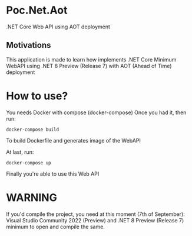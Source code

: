 # Poc.Net.Aot
.NET Core Web API using AOT deployment

## Motivations

This application is made to learn how implements .NET Core Minimum WebAPI using .NET 8 Preview (Release 7) with AOT (Ahead of Time) deployment

# How to use?

You needs Docker with compose (docker-compose)
Once you had it, then run:
```
docker-compose build
```
To build Dockerfile and generates image of the WebAPI

At last, run:
```
docker-compose up
```
Finally you're able to use this Web API

# WARNING

If you'd compile the project, you need at this moment (7th of September): Visual Studio Community 2022 (Preview) and .NET 8 Preview (Release 7) minimum to open and compile the same.
